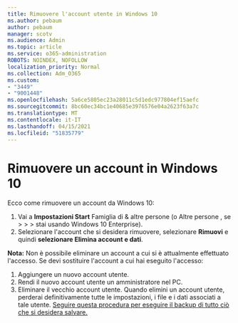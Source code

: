 ```yaml
---
title: Rimuovere l'account utente in Windows 10
ms.author: pebaum
author: pebaum
manager: scotv
ms.audience: Admin
ms.topic: article
ms.service: o365-administration
ROBOTS: NOINDEX, NOFOLLOW
localization_priority: Normal
ms.collection: Adm_O365
ms.custom:
- "3449"
- "9001448"
ms.openlocfilehash: 5a6ce5805ec23a28011c5d1edc977804ef15aefc
ms.sourcegitcommit: 8bc60ec34bc1e40685e3976576e04a2623f63a7c
ms.translationtype: MT
ms.contentlocale: it-IT
ms.lasthandoff: 04/15/2021
ms.locfileid: "51835779"
---
```

# <a name="remove-an-account-in-windows-10"></a>Rimuovere un account in Windows 10

Ecco come rimuovere un account da Windows 10:

1. Vai a **Impostazioni Start** Famiglia di & altre persone (o Altre persone , se  >    >    >   stai usando Windows 10 Enterprise). 
2. Selezionare l'account che si desidera rimuovere, selezionare **Rimuovi** e quindi **selezionare Elimina account e dati**.
 
**Nota:** Non è possibile eliminare un account a cui si è attualmente effettuato l'accesso.  Se devi sostituire l'account a cui hai eseguito l'accesso:

1. Aggiungere un nuovo account utente.
2. Rendi il nuovo account utente un amministratore nel PC.
3. Eliminare il vecchio account utente. Quando elimini un account utente, perderai definitivamente tutte le impostazioni, i file e i dati associati a tale utente. [Seguire questa procedura per eseguire il backup di tutto ciò che si desidera salvare.](https://support.microsoft.com/help/4027408/windows-10-backup-and-restore)